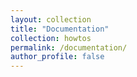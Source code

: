 ```yaml
---
layout: collection
title: "Documentation"
collection: howtos 
permalink: /documentation/
author_profile: false
---
```

